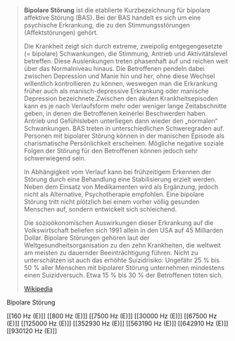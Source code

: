 > **Bipolare Störung** ist die etablierte Kurzbezeichnung für bipolare affektive Störung (BAS). Bei der BAS handelt es sich um eine psychische Erkrankung, die zu den Stimmungsstörungen (Affektstörungen) gehört.
>
> Die Krankheit zeigt sich durch extreme, zweipolig entgegengesetzte (= bipolare) Schwankungen, die Stimmung, Antrieb und Aktivitätslevel betreffen. Diese Auslenkungen treten phasenhaft auf und reichen weit über das Normalniveau hinaus. Die Betroffenen pendeln dabei zwischen Depression und Manie hin und her, ohne diese Wechsel willentlich kontrollieren zu können, weswegen man die Erkrankung früher auch als manisch-depressive Erkrankung oder manische Depression bezeichnete.Zwischen den akuten Krankheitsepisoden kann es je nach Verlaufsform mehr oder weniger lange Zeitabschnitte geben, in denen die Betroffenen keinerlei Beschwerden haben. Antrieb und Gefühlsleben unterliegen dann wieder den „normalen“ Schwankungen. BAS treten in unterschiedlichen Schweregraden auf. Personen mit bipolarer Störung können in der manischen Episode als charismatische Persönlichkeit erscheinen. Mögliche negative soziale Folgen der Störung für den Betroffenen können jedoch sehr schwerwiegend sein.
>
> In Abhängigkeit vom Verlauf kann bei frühzeitigem Erkennen der Störung durch eine Behandlung eine Stabilisierung erzielt werden. Neben dem Einsatz von Medikamenten wird als Ergänzung, jedoch nicht als Alternative, Psychotherapie empfohlen. Eine bipolare Störung tritt nicht plötzlich bei einem vorher völlig gesunden Menschen auf, sondern entwickelt sich schleichend.
>
> Die sozioökonomischen Auswirkungen dieser Erkrankung auf die Volkswirtschaft beliefen sich 1991 allein in den USA auf 45 Milliarden Dollar. Bipolare Störungen gehören laut der Weltgesundheitsorganisation zu den zehn Krankheiten, die weltweit am meisten zu dauernder Beeinträchtigung führen. Nicht zu unterschätzen ist auch das erhöhte Suizidrisiko: Ungefähr 25 % bis 50 % aller Menschen mit bipolarer Störung unternehmen mindestens einen Suizidversuch. Etwa 15 % bis 30 % der Betroffenen töten sich.
>
> [Wikipedia](https://de.wikipedia.org/wiki/Bipolare%20St%C3%B6rung)

Bipolare Störung

[[160 Hz (E)]]
[[800 Hz (E)]]
[[7500 Hz (E)]]
[[30000 Hz (E)]]
[[67500 Hz (E)]]
[[125000 Hz (E)]]
[[352930 Hz (E)]]
[[563190 Hz (E)]]
[[642910 Hz (E)]]
[[930120 Hz (E)]]